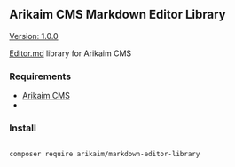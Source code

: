 ## Arikaim CMS Markdown Editor Library
[Version: 1.0.0](https://img.shields.io/github/release/arikaim/markdown-editor-library.svg)



[Editor.md](https://github.com/pandao/editor.md) library for Arikaim CMS



### Requirements 
  * [Arikaim CMS](https://github.com/arikaim/arikaim)
  * 

### Install
```bash

composer require arikaim/markdown-editor-library

```
